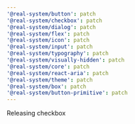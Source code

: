 ```yaml
---
'@real-system/button': patch
'@real-system/checkbox': patch
'@real-system/dialog': patch
'@real-system/flex': patch
'@real-system/icon': patch
'@real-system/input': patch
'@real-system/typography': patch
'@real-system/visually-hidden': patch
'@real-system/core': patch
'@real-system/react-aria': patch
'@real-system/theme': patch
'@real-system/box': patch
'@real-system/button-primitive': patch
---
```


Releasing checkbox

